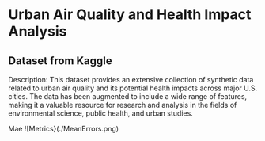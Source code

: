 # Urban Air Quality and Health Impact Analysis
## Dataset from Kaggle 

Description:
This dataset provides an extensive collection of synthetic data related to urban air quality and its potential health impacts across major U.S. cities. The data has been augmented to include a wide range of features, making it a valuable resource for research and analysis in the fields of environmental science, public health, and urban studies.

Mae 
![Metrics}(./MeanErrors.png)
